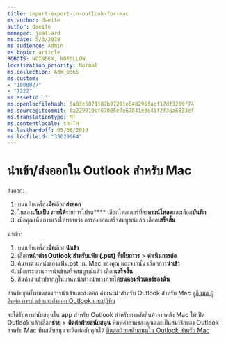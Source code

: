```yaml
---
title: import-export-in-outlook-for-mac
ms.author: daeite
author: daeite
manager: joallard
ms.date: 5/3/2019
ms.audience: Admin
ms.topic: article
ROBOTS: NOINDEX, NOFOLLOW
localization_priority: Normal
ms.collection: Adm_O365
ms.custom:
- "1800027"
- "1222"
ms.assetid: ''
ms.openlocfilehash: 5a03c5871187b07201e548295facf17df3209f74
ms.sourcegitcommit: 6a229919cf67005e7e67841e9e45f2f3aa6833ef
ms.translationtype: MT
ms.contentlocale: th-TH
ms.lasthandoff: 05/06/2019
ms.locfileid: "33629964"
---
```

# <a name="importexport-in-outlook-for-mac"></a>นำเข้า/ส่งออกใน Outlook สำหรับ Mac 

ส่งออก:
1. บนแท็บเครื่อง**มือ**เลือก**ส่งออก**
2. ในช่อง**เก็บเป็น ภายใต้**รายการโปรด**** เลือกโฟลเดอร์ที่จะ**ดาวน์โหลด**และเลือก**บันทึก**
3. เมื่อคุณเห็นการแจ้งให้ทราบว่า การส่งออกเสร็จสมบูรณ์แล้ว เลือก**เสร็จสิ้น**

นำเข้า:
1. บนแท็บเครื่อง**มือ**เลือก**นำเข้า**
2. เลือก**หน้าต่าง Outlook สำหรับแฟ้ม (.pst) ที่เก็บถาวร** > **ดำเนินการต่อ**
3. ค้นหาตำแหน่งของแฟ้ม.pst บน Mac ของคุณ และจากนั้น เลือกการ**นำเข้า**
4. เมื่อกระบวนการนำเข้าเสร็จสมบูรณ์แล้ว เลือก**เสร็จสิ้น**
5. สินค้านำเข้าปรากฏในบานหน้าต่างนำทางภายใต้**บนคอมพิวเตอร์ของฉัน**

สำหรับชุดทั้งหมดของการนำเข้าและส่งออก คำแนะนำสำหรับ Outlook สำหรับ Mac ดู[อี เมล ผู้ติดต่อ การนำเข้าและส่งออก Outlook และปฏิทิน](https://support.office.com/article/92577192-3881-4502-b79d-c3bbada6c8ef#ID0EAACAAA=Mac) 

จะได้รับการสนับสนุนใน app สำหรับ Outlook สำหรับการตัดสินค้าจากคลัง Mac ให้เปิด Outlook แล้วเลือก**ช่วย** > **ติดต่อฝ่ายสนับสนุน** พิมพ์คำถามของคุณและเป็นสมาชิกของ Outlook สำหรับ Mac ทีมสนับสนุนจะติดต่อกับคุณได้ [ติดต่อฝ่ายสนับสนุนใน Outlook สำหรับ Mac](https://go.microsoft.com/fwlink/?linkid=2002400&clcid=0x409)